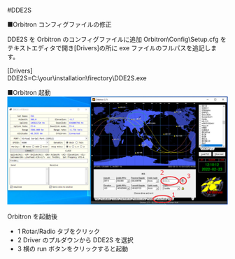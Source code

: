 #DDE2S

■Orbitron コンフィグファイルの修正

DDE2S を Orbitron のコンフィグファイルに追加
Orbitron\Config\Setup.cfg をテキストエディタで開き[Drivers]の所に exe ファイルのフルパスを追記します。

[Drivers]  
DDE2S=C:\your\installation\firectory\DDE2S.exe

■Orbitron 起動
![](https://github.com/ngc6589/DDE2S/blob/master/images/DDE2S-pict1.PNG)

Orbitron を起動後
- 1 Rotar/Radio タブをクリック
- 2 Driver のプルダウンから DDE2S を選択
- 3 横の run ボタンをクリックすると起動

